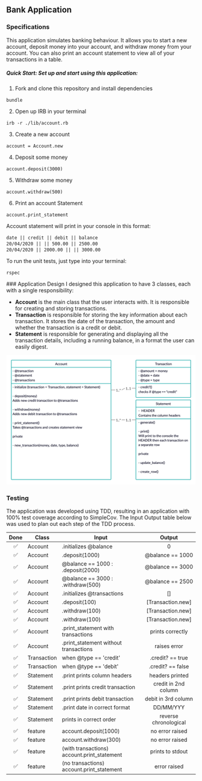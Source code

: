 Bank Application
---

### Specifications
This application simulates banking behaviour. It allows you to start a new account, deposit money into your account, and withdraw money from your account. You can also print an account statement to view all of your transactions in a table.

##### Quick Start: Set up and start using this application:
1. Fork and clone this repository and install dependencies
```
bundle
```
2. Open up IRB in your terminal
```
irb -r ./lib/account.rb
```

3. Create a new account
```
account = Account.new
```
4. Deposit some money
```
account.deposit(3000)
```
5. Withdraw some money
```
account.withdraw(500)
```
6. Print an account Statement
```
account.print_statement
```

Account statement will print in your console in this format:
```
date || credit || debit || balance
20/04/2020 || || 500.00 || 2500.00
20/04/2020 || 2000.00 || || 3000.00
```

To run the unit tests, just type into your terminal:
```
rspec
```

### Application Design
I designed this application to have 3 classes, each with a single responsibility:
- **Account** is the main class that the user interacts with. It is responsible for creating and storing transactions.
- **Transaction** is responsible for storing the key information about each transaction. It stores the date of the transaction, the amount and whether the transaction is a credit or debit.
- **Statement** is responsible for generating and displaying all the transaction details, including a running balance, in a format the user can easily digest.

![Bank diagram](/images/Application_diagram.png?)

### Testing
The application was developed using TDD, resulting in an application with 100% test coverage according to SimpleCov. The Input Output table below was used to plan out each step of the TDD process.

| Done              | Class       | Input                                       | Output                |
| :---:             | ---         | ---                                         | :---:                 |
| :white_check_mark:| Account     | .initializes @balance                       | 0                     |
| :white_check_mark:| Account     |  .deposit(1000)                             | @balance == 1000      |
| :white_check_mark:| Account     |  @balance == 1000 : .deposit(2000)          | @balance == 3000      |
| :white_check_mark:| Account     |  @balance == 3000 : .withdraw(500)          | @balance == 2500      |
| :white_check_mark:| Account     |  .initializes @transactions                 | []                    |
| :white_check_mark:| Account     |  .deposit(100)                              |[Transaction.new]      |
| :white_check_mark:| Account     |  .withdraw(100)                             |[Transaction.new]      |
| :white_check_mark:| Account     |  .withdraw(100)                             |[Transaction.new]      |
| :white_check_mark:| Account     |  .print_statement with transactions         |prints correctly       |
| :white_check_mark:| Account     |  .print_statement without transactions      |raises error           |
| :white_check_mark:| Transaction | when @type == 'credit'                      | .credit? == true      |
| :white_check_mark:| Transaction | when @type == 'debit'                       | .credit? == false     |
| :white_check_mark:| Statement   | .print prints column headers                | headers printed       |
| :white_check_mark:| Statement   | .print prints credit transaction            | credit in 2nd column  |
| :white_check_mark:| Statement   | .print prints debit transaction             | debit in 3rd column   |
| :white_check_mark:| Statement   | .print date in correct format               | DD/MM/YYY             |
| :white_check_mark:| Statement   | prints in correct order                     | reverse chronological |
| :white_check_mark:| feature     | account.deposit(1000)                       | no error raised       |
| :white_check_mark:| feature     | account.withdraw(300)                       | no error raised       |
| :white_check_mark:| feature     | (with transactions) account.print_statement | prints to stdout      |
| :white_check_mark:| feature     | (no transactions) account.print_statement   | error raised          |
